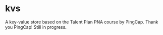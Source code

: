 # kvs
A key-value store based on the Talent Plan PNA course by PingCap. Thank you PingCap!
Still in progress. 
